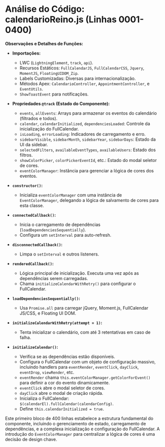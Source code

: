 # Análise do Código: calendarioReino.js (Linhas 0001-0400)

**Observações e Detalhes de Funções:**

*   **Importações:**
    *   LWC (`LightningElement`, `track`, `api`).
    *   Recursos Estáticos: `FullCalendarJS`, `FullCalendarCSS`, `Jquery`, `MomentJS`, `FloatingUIDOM_Zip`.
    *   Labels Customizadas: Diversas para internacionalização.
    *   Métodos Apex: `CalendarioController`, `AppointmentController`, e `EventUtils`.
    *   `ShowToastEvent` para notificações.

*   **Propriedades `@track` (Estado do Componente):**
    *   `events`, `allEvents`: Arrays para armazenar os eventos do calendário (filtrados e todos).
    *   `calendar`, `calendarInitialized`, `dependenciesLoaded`: Controle da inicialização do FullCalendar.
    *   `isLoading`, `errorLoading`: Indicadores de carregamento e erro.
    *   `sidebarVisible`, `sidebarMonth`, `sidebarYear`, `sidebarDays`: Estado da UI da sidebar.
    *   `selectedFilters`, `availableEventTypes`, `availableUsers`: Estado dos filtros.
    *   `showColorPicker`, `colorPickerEventId`, etc.: Estado do modal seletor de cores.
    *   `eventColorManager`: Instância para gerenciar a lógica de cores dos eventos.

*   **`constructor()`:**
    *   Inicializa `eventColorManager` com uma instância de `EventColorManager`, delegando a lógica de salvamento de cores para esta classe.

*   **`connectedCallback()`:**
    *   Inicia o carregamento de dependências (`loadDependenciesSequentially`).
    *   Configura um `setInterval` para auto-refresh.

*   **`disconnectedCallback()`:**
    *   Limpa o `setInterval` e outros listeners.

*   **`renderedCallback()`:**
    *   Lógica principal de inicialização. Executa uma vez após as dependências serem carregadas.
    *   Chama `initializeCalendarWithRetry()` para configurar o FullCalendar.

*   **`loadDependenciesSequentially()`:**
    *   Usa `Promise.all` para carregar jQuery, Moment.js, FullCalendar JS/CSS, e Floating UI DOM.

*   **`initializeCalendarWithRetry(attempt = 1)`:**
    *   Tenta inicializar o calendário, com até 3 retentativas em caso de falha.

*   **`initializeCalendar()`:**
    *   Verifica se as dependências estão disponíveis.
    *   Configura o FullCalendar com um objeto de configuração massivo, incluindo handlers para `eventRender`, `eventClick`, `dayClick`, `eventDrop`, `viewRender`, etc.
    *   `eventRender` chama `this.eventColorManager.getColorForEvent()` para definir a cor do evento dinamicamente.
    *   `eventClick` abre o modal seletor de cores.
    *   `dayClick` abre o modal de criação rápida.
    *   Inicializa o FullCalendar: `$(calendarEl).fullCalendar(calendarConfig)`.
    *   Define `this.calendarInitialized = true`.

Este primeiro bloco de 400 linhas estabelece a estrutura fundamental do componente, incluindo o gerenciamento de estado, carregamento de dependências, e a complexa inicialização e configuração do FullCalendar. A introdução do `EventColorManager` para centralizar a lógica de cores é uma decisão de design chave.
